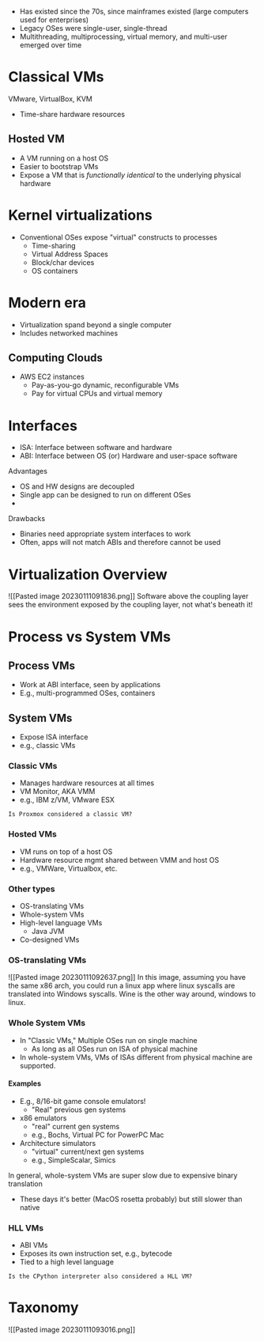 - Has existed since the 70s, since mainframes existed (large computers used for enterprises)
- Legacy OSes were single-user, single-thread
- Multithreading, multiprocessing, virtual memory, and multi-user emerged over time

# Classical VMs
VMware, VirtualBox, KVM
- Time-share hardware resources

## Hosted VM
- A VM running on a host OS
- Easier to bootstrap VMs
- Expose a VM that is _functionally identical_ to the underlying physical hardware

# Kernel virtualizations
- Conventional OSes expose "virtual" constructs to processes
	- Time-sharing
	- Virtual Address Spaces
	- Block/char devices
	- OS containers


# Modern era
- Virtualization spand beyond a single computer
- Includes networked machines

## Computing Clouds
- AWS EC2 instances
	- Pay-as-you-go dynamic, reconfigurable VMs
	- Pay for virtual CPUs and virtual memory


# Interfaces
- ISA: Interface between software and hardware
- ABI: Interface between OS (or) Hardware and user-space software

Advantages
- OS and HW designs are decoupled
- Single app can be designed to run on different OSes
- 

Drawbacks
- Binaries need appropriate system interfaces to work
- Often, apps will not match ABIs and therefore cannot be used

# Virtualization Overview
![[Pasted image 20230111091836.png]]
Software above the coupling layer sees the environment exposed by the coupling layer, not what's beneath it!

# Process vs System VMs
## Process VMs
- Work at ABI interface, seen by applications
- E.g., multi-programmed OSes, containers

## System VMs
- Expose ISA interface
- e.g., classic VMs
### Classic VMs
- Manages hardware resources at all times
- VM Monitor, AKA VMM
- e.g., IBM z/VM, VMware ESX

```ad-question
Is Proxmox considered a classic VM?
```

### Hosted VMs
- VM runs on top of a host OS
- Hardware resource mgmt shared between VMM and host OS
- e.g., VMWare, Virtualbox, etc.

### Other types
- OS-translating VMs
- Whole-system VMs
- High-level language VMs
	- Java JVM
- Co-designed VMs

### OS-translating VMs
![[Pasted image 20230111092637.png]] 
In this image, assuming  you have the same x86 arch, you could run a linux app where linux syscalls are translated into Windows syscalls. Wine is the other way around, windows to linux.

### Whole System VMs
- In "Classic VMs," Multiple OSes run on single machine 
	- As long as all OSes run on ISA of physical machine
- In whole-system VMs, VMs of ISAs different from physical machine are supported.
#### Examples
- E.g., 8/16-bit game console emulators!
	- "Real" previous gen systems
- x86 emulators
	- "real" current gen systems
	- e.g., Bochs, Virtual PC for PowerPC Mac
- Architecture simulators
	- "virtual" current/next gen systems
	- e.g., SimpleScalar, Simics

In general, whole-system VMs are super slow due to expensive binary translation
- These days it's better (MacOS rosetta  probably) but still slower than native


### HLL VMs
- ABI VMs
- Exposes its own instruction set, e.g., bytecode
- Tied to a high level language

```ad-question
Is the CPython interpreter also considered a HLL VM?
```

# Taxonomy 
![[Pasted image 20230111093016.png]]
